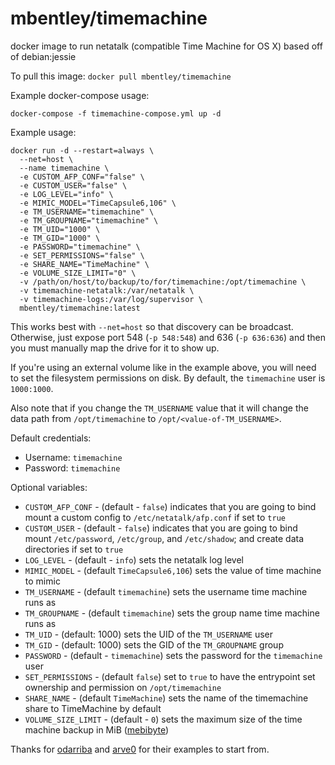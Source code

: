 mbentley/timemachine
====================

docker image to run netatalk (compatible Time Machine for OS X)
based off of debian:jessie

To pull this image:
`docker pull mbentley/timemachine`

Example docker-compose usage:
```
docker-compose -f timemachine-compose.yml up -d
```

Example usage:
```
docker run -d --restart=always \
  --net=host \
  --name timemachine \
  -e CUSTOM_AFP_CONF="false" \
  -e CUSTOM_USER="false" \
  -e LOG_LEVEL="info" \
  -e MIMIC_MODEL="TimeCapsule6,106" \
  -e TM_USERNAME="timemachine" \
  -e TM_GROUPNAME="timemachine" \
  -e TM_UID="1000" \
  -e TM_GID="1000" \
  -e PASSWORD="timemachine" \
  -e SET_PERMISSIONS="false" \
  -e SHARE_NAME="TimeMachine" \
  -e VOLUME_SIZE_LIMIT="0" \
  -v /path/on/host/to/backup/to/for/timemachine:/opt/timemachine \
  -v timemachine-netatalk:/var/netatalk \
  -v timemachine-logs:/var/log/supervisor \
  mbentley/timemachine:latest
```

This works best with `--net=host` so that discovery can be broadcast.  Otherwise, just expose port 548 (`-p 548:548`) and 636 (`-p 636:636`) and then you must manually map the drive for it to show up.

If you're using an external volume like in the example above, you will need to set the filesystem permissions on disk.  By default, the `timemachine` user is `1000:1000`.

Also note that if you change the `TM_USERNAME` value that it will change the data path from `/opt/timemachine` to `/opt/<value-of-TM_USERNAME>`.

Default credentials:
  * Username: `timemachine`
  * Password: `timemachine`

Optional variables:
  * `CUSTOM_AFP_CONF` - (default - `false`) indicates that you are going to bind mount a custom config to `/etc/netatalk/afp.conf` if set to `true`
  * `CUSTOM_USER` - (default - `false`) indicates that you are going to bind mount `/etc/password`, `/etc/group`, and `/etc/shadow`; and create data directories if set to `true`
  * `LOG_LEVEL` - (default - `info`) sets the netatalk log level
  * `MIMIC_MODEL` - (default `TimeCapsule6,106`) sets the value of time machine to mimic
  * `TM_USERNAME` - (default `timemachine`) sets the username time machine runs as
  * `TM_GROUPNAME` - (default `timemachine`) sets the group name time machine runs as
  * `TM_UID` - (default: 1000) sets the UID of the `TM_USERNAME` user
  * `TM_GID` - (default: 1000) sets the GID of the `TM_GROUPNAME` group
  * `PASSWORD` - (default - `timemachine`) sets the password for the `timemachine` user
  * `SET_PERMISSIONS` - (default `false`) set to `true` to have the entrypoint set ownership and permission on `/opt/timemachine`
  * `SHARE_NAME` - (default `TimeMachine`) sets the name of the timemachine share to TimeMachine by default
  * `VOLUME_SIZE_LIMIT` - (default - `0`) sets the maximum size of the time machine backup in MiB ([mebibyte](https://en.wikipedia.org/wiki/Mebibyte))

Thanks for [odarriba](https://github.com/odarriba) and [arve0](https://github.com/arve0) for their examples to start from.
